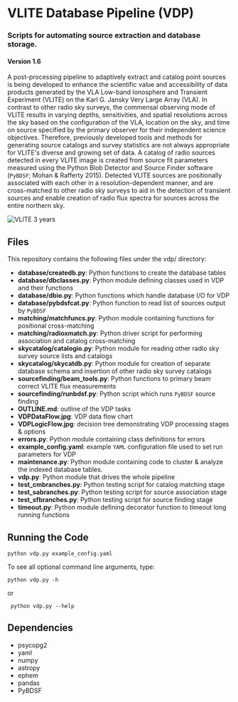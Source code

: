 # VLITE Database Pipeline (VDP)
### Scripts for automating source extraction and database storage.

#### Version 1.6

A post-processing pipeline to adaptively extract and catalog point sources is
being developed to enhance the scientific value and accessibility of data
products generated by the VLA Low-band Ionosphere and Transient Experiment
(VLITE) on the Karl G. Jansky Very Large Array (VLA). In contrast to other
radio sky surveys, the commensal observing mode of VLITE results in varying
depths, sensitivities, and spatial resolutions across the sky based on the
configuration of the VLA, location on the sky, and time on source specified
by the primary observer for their independent science objectives. Therefore,
previously developed tools and methods for generating source catalogs and
survey statistics are not always appropriate for VLITE's diverse and growing
set of data. A catalog of radio sources detected in every VLITE image
is created from source fit parameters measured using the Python Blob Detector
and Source Finder software (`PyBDSF`; Mohan & Rafferty 2015). Detected VLITE
sources are positionally associated with each other in a resolution-dependent
manner, and are cross-matched to other radio sky surveys to aid in the
detection of transient sources and enable creation of radio flux spectra for
sources across the entire northern sky.

![VLITE 3 years](https://github.com/erichards/VLITE/blob/develop/VLITE_3YEARS_map.png "VLITE 3 years")

## Files
This repository contains the following files under the vdp/ directory:

- **database/createdb.py**: Python functions to create the database tables
- **database/dbclasses.py**: Python module defining classes used in VDP and
their functions
- **database/dbio.py**: Python functions which handle database I/O for VDP
- **database/pybdsfcat.py**: Python function to read list of sources output
by `PyBDSF`
- **matching/matchfuncs.py**: Python module containing functions for positional
cross-matching
- **matching/radioxmatch.py**: Python driver script for performing association
and catalog cross-matching
- **skycatalog/catalogio.py**: Python module for reading other radio sky
survey source lists and catalogs
- **skycatalog/skycatdb.py**: Python module for creation of separate database
schema and insertion of other radio sky survey catalogs
- **sourcefinding/beam_tools.py**: Python functions to primary beam correct
VLITE flux measurements
- **sourcefinding/runbdsf.py**: Python script which runs `PyBDSF` source finding
- **OUTLINE.md**: outline of the VDP tasks
- **VDPDataFlow.jpg**: VDP data flow chart
- **VDPLogicFlow.jpg**: decision tree demonstrating VDP processing
stages & options
- **errors.py**: Python module containing class definitions for errors
- **example_config.yaml**: example `YAML` configuration file used to set
run parameters for VDP
- **maintenance.py**: Python module containing code to cluster & analyze
the indexed database tables.
- **vdp.py**: Python module that drives the whole pipeline
- **test_cmbranches.py**: Python testing script for catalog matching stage
- **test_sabranches.py**: Python testing script for source association stage
- **test_sfbranches.py**: Python testing script for source finding stage
- **timeout.py**: Python module defining decorator function to timeout long
running functions

## Running the Code
```
python vdp.py example_config.yaml
```
To see all optional command line arguments, type:
```
python vdp.py -h
```
or
```
 python vdp.py --help
```

## Dependencies
- psycopg2
- yaml
- numpy
- astropy
- ephem
- pandas
- PyBDSF

